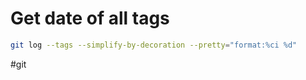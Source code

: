 # Get date of all tags

```sh
git log --tags --simplify-by-decoration --pretty="format:%ci %d"
```

#git
